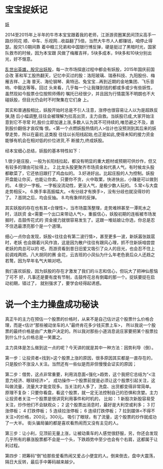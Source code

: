# 宝宝捉妖记

[妖](http://mp.weixin.qq.com/s?__biz=MzA4MTQyMzc2NA==&mid=403572526&idx=1&sn=09f8c7668ddb8a66736085ee93bac1b2)

2014至2015年上半年的牛市本宝宝跟着我的老师，江浙游资圈某民间顶尖高手一路炒同花
顺、中车、乐视网…收益翻了5倍，当然大牛市人人都赚钱，咱停止得瑟。股灾1.0期间靠
着中粮三兄弟和中国银行博反弹，硬是挺过了黑暗时光，国家队救市的时候，因为本宝跟
风做了梅雁吉祥，5块多成本，9块多和10块分别出光，好不惬意。

[乱世出英雄，股灾出妖股]()，每一次市场探底过程中都会有妖股，2015年国庆前国企改
革和军工股热翻天，记忆中买过的股：洛阳玻璃、瑞泰科技、九阳股份、梅雁吉祥、上海
普天、海伦钢琴、奥特迅、兔宝宝…再到近期的金地集团、飞乐音响、中毅达等等。回过
头来看，几乎每一个让我赚到钱的都或多或少有些妖性，虽然现如今股票仓位按照师傅的
嘱托已经很少，并且因为行情震荡不明朗也不大碰妖股，但目光仍会时不时聚集在它们身
上。

其实和普通股相比，妖股开始时总是不引人注意，涨停也很容易让人以为是超跌反弹,随
后小幅调整,往往会被理解为拉高出货，主力自救。当妖股已成,大家开始注意到它不寻常
时,股价立即加速上涨,多数人认为其不可持续的,唯恐避之不及，直到股价翻倍才哀叹悔
恨。<第一个点燃妖股热情的人>估计也没预测到其后来的妖孽走势，所以在最初,这类股
往往以长阳线起始,也正是如此,使得未知的接力资金能够有机会在相对低的价位进货,不
断接力,终成妖股。

经本宝细心总结，妖股的基本特性如下：

1.很少是庄股，一般为长阳线拉起，都没有明显的重大题材或预期可供炒作，但又有较多的理由可扯得上。
2.比龙头股更聚齐市场资金和代表人气，有时候龙头股都歇菜了，它还依旧跟打了鸡血似的。
3.好进好出。比起庄股的人为控制。妖股开盘能让你买，也能让你卖。只要你不贪，火中取栗，快进快出，小赚是可以做到的。
4.很少一字板。一字板没流动性，更没人气，是极少数人玩的。
5.常<与大盘走势相反>。
6.换手率高振幅大。<有分歧才有换手>，没有分歧也就没得炒的了。
7.首阴之后，均会反抽。
8.均有象样的反弹。

其实妖股的存在也有其<合理性>，当市场震荡整理，走势难辨甚至一潭死水之时，活跃资
金<需要一个出口来带动人气>，重振信心，妖股初期的连板被市场发掘时，击鼓传花式的
资金接力就很容易发生了。这跟一堆姑娘让你选，你总是忍不住选最漂亮那个是一个道理。

细心一点你会发现，妖股<往往会有第二波行情>，甚至更多一波，新妖嚣张跋扈时，老妖
也会跟着兴风作浪，这是因为散户往往有跟风心理，抓不住新妖咱尝尝老妖的肉总可以的
吧，而游资看到昔日旧爱又吸引了众人的目光，也会忍不住上前调戏两把。八大胡同的赛
金花，云吉班的小凤仙为什么年老色衰后众人还趋之若鹜，因为早年名气大嘛对吧。

我们喜欢妖股，因为妖股的存在才激发了我们的斗志和信心，但玩大了把神仙惹恼了可不
好，凡事还是要有度有节制，击鼓传花总有倒霉的那一个。捉妖要捉在启动初期，错过了，
就别强求了，要学会经得起诱惑。

# 说一个主力操盘成功秘诀

真正牛的主力在预估一个股票的价格时，从来不是自己估计这个股票什么价格合理，而是<估计“那些被动坐车的人”最终肯花多少钱买票上车>，
所以我说一个股票的最终价格是由广大散户决定的。所以我对那些小道消息说庄家要把某个股票拉到什么什么价格总是一笑置之。

主力具体是怎么做到这一点的呢？今天讲的就是其中一种方法：因势利导（倒）。

第一步：让投资者<找到>这个股票上涨的原因，很多原因其实都是一直存在的，只是股价不涨没人关注。当然还有一些似是而非但慢慢会证实的原因；

第二步：借势，这点非常重要，利用消息面<强化>趋势，这个我把它总结为“<注意力经济、眼球经济>”，
        成功操作一个股票前提是必须让这个股票引起关注，这叫做流量，流量大才能变现多。当关注的人多了，洗盘、出货都变得非常简单。
        原理不复杂：只要你看盘，看这个股票，就一定无法控制自己的恐惧和贪婪。主力让投资者关注一个股票是很讲究利用事件和时机的，
        比如：
        1 新股次新股容易受关注，炒作他们不会缺观众；
        2 这个股票出消息时，最好是大利空或利多；
        3 打涨停板；
        4 打跌停板；
        5 连续拉涨停板；
        6 连续打跌停板；
        7 拉到媒体<不得不关注>的价格，200元，300元。
        吸引了眼球，有了流量，这个股票的炒作就成功了一大半。
        街头骗局骗的都是喜欢看热闹而又没有主见的人。

第三步：让小利，见顶前无量上涨，让被动乘车的人感觉很舒服，另，你还会发现几乎所有的暴涨股票都不会是一个头，下跌趋势中至少也会有个右肩，这都属于让利过程。

第四步：把筹码“倒”给那些爱看热闹又爱占小便宜的人。倒来倒去，盘中大震荡，隔日大反转，最后手中筹码越来越少。
